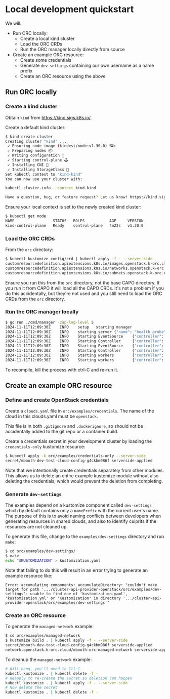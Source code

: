 # Local development quickstart

We will:
* Run ORC locally:
  * Create a local kind cluster
  * Load the ORC CRDs
  * Run the ORC manager locally directly from source
* Create an example ORC resource:
  * Create some credentials
  * Generate `dev-settings` containing our own username as a name prefix
  * Create an ORC resource using the above

## Run ORC locally

### Create a kind cluster

Obtain `kind` from https://kind.sigs.k8s.io/.

Create a default kind cluster:
```bash
$ kind create cluster
Creating cluster "kind" ...
 ✓ Ensuring node image (kindest/node:v1.30.0) 🖼c
 ✓ Preparing nodes 📦
 ✓ Writing configuration 📜
 ✓ Starting control-plane 🕹️ 
 ✓ Installing CNI 🔌
 ✓ Installing StorageClass 💾
Set kubectl context to "kind-kind"
You can now use your cluster with:

kubectl cluster-info --context kind-kind

Have a question, bug, or feature request? Let us know! https://kind.sigs.k8s.io/#community 🙂
```

Ensure your local context is set to the newly created kind cluster:
```bash
$ kubectl get node
NAME                 STATUS   ROLES           AGE     VERSION
kind-control-plane   Ready    control-plane   4m22s   v1.30.0
```

### Load the ORC CRDs

From the `orc` directory:
```bash
$ kubectl kustomize config/crd | kubectl apply -f - --server-side
customresourcedefinition.apiextensions.k8s.io/images.openstack.k-orc.cloud serverside-applied
customresourcedefinition.apiextensions.k8s.io/networks.openstack.k-orc.cloud serverside-applied
customresourcedefinition.apiextensions.k8s.io/subnets.openstack.k-orc.cloud serverside-applied
```

Ensure you run this from the `orc` directory, not the base CAPO directory. If you run it from CAPO it will load all the CAPO CRDs. It's not a problem if you do this accidentally, but they're not used and you still need to load the ORC CRDs from the `orc` directory.

### Run the ORC manager locally

```bash
$ go run ./cmd/manager -zap-log-level 5
2024-11-11T12:09:30Z    INFO    setup   starting manager
2024-11-11T12:09:30Z    INFO    starting server {"name": "health probe", "addr": "[::]:8081"}
2024-11-11T12:09:30Z    INFO    Starting EventSource    {"controller": "network", "controllerGroup": "openstack.k-orc.cloud", "controllerKind": "Network", "source": "kind source: *v1alpha1.Network"}
2024-11-11T12:09:30Z    INFO    Starting Controller     {"controller": "network", "controllerGroup": "openstack.k-orc.cloud", "controllerKind": "Network"}
2024-11-11T12:09:30Z    INFO    Starting EventSource    {"controller": "image", "controllerGroup": "openstack.k-orc.cloud", "controllerKind": "Image", "source": "kind source: *v1alpha1.Image"}
2024-11-11T12:09:30Z    INFO    Starting Controller     {"controller": "image", "controllerGroup": "openstack.k-orc.cloud", "controllerKind": "Image"}
2024-11-11T12:09:30Z    INFO    Starting workers        {"controller": "image", "controllerGroup": "openstack.k-orc.cloud", "controllerKind": "Image", "worker count": 1}
2024-11-11T12:09:30Z    INFO    Starting workers        {"controller": "network", "controllerGroup": "openstack.k-orc.cloud", "controllerKind": "Network", "worker count": 1}
```

To recompile, kill the process with ctrl-C and re-run it.

## Create an example ORC resource

### Define and create OpenStack credentials

Create a `clouds.yaml` file in `orc/examples/credentials`. The name of the cloud in this clouds.yaml must be `openstack`.

This file is in both `.gitignore` and `.dockerignore`, so should not be accidentally added to the git repo or a container build.

Create a credentials secret in your development cluster by loading the
`credentials-only` kustomize resource:

```bash
$ kubectl apply -k orc/examples/credentials-only --server-side
secret/mbooth-dev-test-cloud-config-g4ckbm986f serverside-applied
```

Note that we intentionally create credentials separately from other modules.
This allows us to delete an entire example kustomize module without also
deleting the credentials, which would prevent the deletion from completing.

### Generate `dev-settings`

The examples depend on a kustomize component called `dev-settings` which by default contains only a `namePrefix` with the current user's name. The purpose of this is to avoid naming conflicts between developers when generating resources in shared clouds, and also to identify culprits if the resources are not cleaned up.

To generate this file, change to the `examples/dev-settings` directory and run `make`:
```bash
$ cd orc/examples/dev-settings/
$ make
echo "$KUSTOMIZATION" > kustomization.yaml
```

Note that failing to do this will result in an error trying to generate an example resource like:
```
Error: accumulating components: accumulateDirectory: "couldn't make target for path '.../cluster-api-provider-openstack/orc/examples/dev-settings': unable to find one of 'kustomization.yaml', 'kustomization.yml' or 'Kustomization' in directory '.../cluster-api-provider-openstack/orc/examples/dev-settings'"
```

### Create an ORC resource

To generate the `managed-network` example:
```bash
$ cd orc/examples/managed-network
$ kustomize build . | kubectl apply -f - --server-side
secret/mbooth-dev-test-cloud-config-g4ckbm986f serverside-applied
network.openstack.k-orc.cloud/mbooth-orc-managed-network serverside-applied
```

To cleanup the `managed-network` example:
```bash
# Will hang, you'll need to Ctl-C
kubectl kustomize . | kubectl delete -f -
# Reapply to re-create the secret so deletion can happen
kubectl kustomize . | kubectl apply -f - --server-side
# Now delete the secret
kubectl kustomize . | kubectl delete -f -
```
